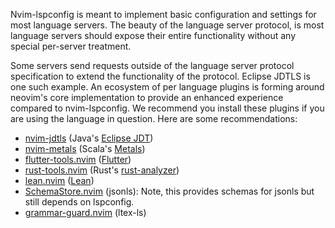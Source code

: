Nvim-lspconfig is meant to implement basic configuration and settings for most language servers. The beauty of the language server protocol, is most language servers should expose their entire functionality without any special per-server treatment.

Some servers send requests outside of the language server protocol specification to extend the functionality of the protocol. Eclipse JDTLS is one such example. An ecosystem of per language plugins is forming around neovim's core implementation to provide an enhanced experience compared to nvim-lspconfig. We recommend you install these plugins if you are using the language in question. Here are some recommendations:

* [nvim-jdtls](https://github.com/mfussenegger/nvim-jdtls) (Java's [Eclipse JDT](https://github.com/eclipse/eclipse.jdt.ls))
* [nvim-metals](https://github.com/scalameta/nvim-metals) (Scala's [Metals](https://scalameta.org/metals/))
* [flutter-tools.nvim](https://github.com/akinsho/flutter-tools.nvim) ([Flutter](https://flutter.dev/))
* [rust-tools.nvim](https://github.com/simrat39/rust-tools.nvim/) (Rust's [rust-analyzer](https://rust-analyzer.github.io/))
* [lean.nvim](https://github.com/Julian/lean.nvim) ([Lean](https://leanprover.github.io/))
* [SchemaStore.nvim](https://github.com/b0o/SchemaStore.nvim) (jsonls): Note, this provides schemas for jsonls but still depends on lspconfig.
* [grammar-guard.nvim](https://github.com/brymer-meneses/grammar-guard.nvim) (ltex-ls)